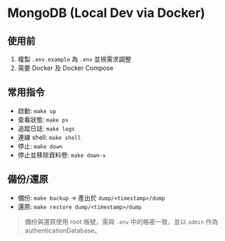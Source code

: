 # MongoDB (Local Dev via Docker)

## 使用前
1. 複製 `.env.example` 為 `.env` 並視需求調整
2. 需要 Docker 及 Docker Compose

## 常用指令
- 啟動: `make up`
- 查看狀態: `make ps`
- 追蹤日誌: `make logs`
- 連線 shell: `make shell`
- 停止: `make down`
- 停止並移除資料卷: `make down-v`

## 備份/還原
- 備份: `make backup` → 產出於 `dump/<timestamp>/dump`
- 還原: `make restore dump/<timestamp>/dump`

> 備份與還原使用 root 帳號，需與 `.env` 中的帳密一致，並以 `admin` 作為 authenticationDatabase。
